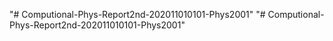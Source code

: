 "# Computional-Phys-Report2nd-202011010101-Phys2001" 
"# Computional-Phys-Report2nd-202011010101-Phys2001" 
